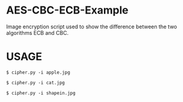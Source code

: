 # AES-CBC-ECB-Example
Image encryption script used to show the difference between the two algorithms ECB and CBC.

# USAGE

```
$ cipher.py -i apple.jpg
```

```
$ cipher.py -i cat.jpg
```

```
$ cipher.py -i shapein.jpg
```
